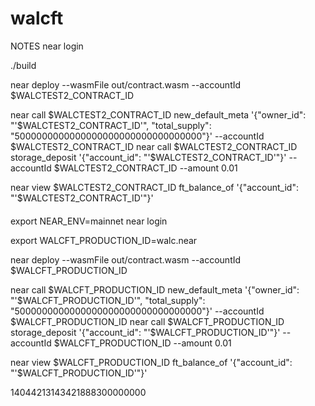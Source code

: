 # walcft


NOTES
near login

./build

near deploy --wasmFile out/contract.wasm --accountId $WALCTEST2_CONTRACT_ID

near call $WALCTEST2_CONTRACT_ID new_default_meta '{"owner_id": "'$WALCTEST2_CONTRACT_ID'", "total_supply": "5000000000000000000000000000000000"}' --accountId $WALCTEST2_CONTRACT_ID
near call $WALCTEST2_CONTRACT_ID storage_deposit '{"account_id": "'$WALCTEST2_CONTRACT_ID'"}' --accountId $WALCTEST2_CONTRACT_ID --amount 0.01

near view $WALCTEST2_CONTRACT_ID ft_balance_of '{"account_id": "'$WALCTEST2_CONTRACT_ID'"}'


####


export NEAR_ENV=mainnet
near login

export WALCFT_PRODUCTION_ID=walc.near



near deploy --wasmFile out/contract.wasm --accountId $WALCFT_PRODUCTION_ID

near call $WALCFT_PRODUCTION_ID new_default_meta '{"owner_id": "'$WALCFT_PRODUCTION_ID'", "total_supply": "5000000000000000000000000000000000"}' --accountId $WALCFT_PRODUCTION_ID
near call $WALCFT_PRODUCTION_ID storage_deposit '{"account_id": "'$WALCFT_PRODUCTION_ID'"}' --accountId $WALCFT_PRODUCTION_ID --amount 0.01

near view $WALCFT_PRODUCTION_ID ft_balance_of '{"account_id": "'$WALCFT_PRODUCTION_ID'"}'



14044213143421888300000000

